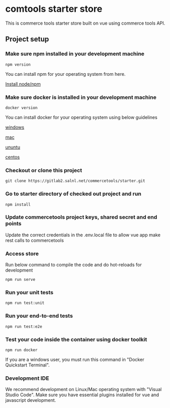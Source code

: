 # comtools starter store
This is commerce tools starter store built on vue using commerce tools API.

## Project setup

### Make sure npm installed in your development machine
```
npm version
```

You can install npm for your operating system from here.

[Install node/npm](https://nodejs.org/en/download/)

### Make sure docker is installed in your development machine
```
docker version
```

You can install docker for your operating system using below guidelines

[windows](https://docs.docker.com/toolbox/toolbox_install_windows/)

[mac](https://docs.docker.com/docker-for-mac/)

[ununtu](https://docs.docker.com/install/linux/docker-ce/ubuntu/)

[centos](https://docs.docker.com/install/linux/docker-ce/centos/)

### Checkout or clone this project
```
git clone https://gitlab2.salnl.net/commercetools/starter.git
```

### Go to starter directory of checked out project and run
```
npm install
```
### Update commercetools project keys, shared secret and end points 
Update the correct credentials in the .env.local file to allow vue app make rest calls to commercetools

### Access store 
Run below command to compile the code and do hot-reloads for development
```
npm run serve
```
### Run your unit tests
```
npm run test:unit
```
### Run your end-to-end tests
```
npm run test:e2e
```

### Test your code inside the container using docker toolkit
```
npm run docker
```
If you are a windows user, you must run this command in "Docker Quickstart Terminal".

### Development IDE
We recommend development on Linux/Mac operating system with "Visual Studio Code". Make sure you have essential plugins installed for vue and javascript development.
